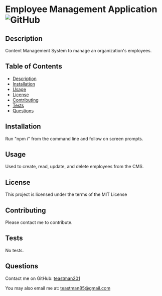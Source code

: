 # Employee Management Application ![GitHub](https://img.shields.io/github/license/teastman201/tristan-Employee-Management?style=for-the-badge)
  
## Description
Content Management System to manage an organization's employees.        
  
## Table of Contents
* [Description](#description)
* [Installation](#installation)
* [Usage](#usage)
* [License](#license)
* [Contributing](#contributing)
* [Tests](#tests)
* [Questions](#questions)       
  
## Installation
Run "npm i" from the command line and follow on screen prompts. 
  
## Usage
Used to create, read, update, and delete employees from the CMS.
  
## License
This project is licensed under the terms of the MIT License
  
## Contributing
Please contact me to contribute.        
  
## Tests
No tests.
  
## Questions
Contact me on GitHub:
[teastman201](https://github.com/teastman201)
  
You may also email me at:
teastman85@gmail.com